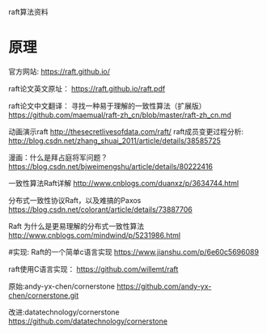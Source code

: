raft算法资料



# 原理
官方网站:
https://raft.github.io/

raft论文英文原址：
https://raft.github.io/raft.pdf

raft论文中文翻译：
寻找一种易于理解的一致性算法（扩展版）
https://github.com/maemual/raft-zh_cn/blob/master/raft-zh_cn.md

动画演示raft
http://thesecretlivesofdata.com/raft/
raft成员变更过程分析:
http://blog.csdn.net/zhang_shuai_2011/article/details/38585725


漫画：什么是拜占庭将军问题？
https://blog.csdn.net/bjweimengshu/article/details/80222416

一致性算法Raft详解
http://www.cnblogs.com/duanxz/p/3634744.html

分布式一致性协议Raft，以及难搞的Paxos
https://blog.csdn.net/colorant/article/details/73887706


Raft 为什么是更易理解的分布式一致性算法
http://www.cnblogs.com/mindwind/p/5231986.html


#实现:
Raft的一个简单c语言实现
https://www.jianshu.com/p/6e60c5696089

raft使用C语言实现：
https://github.com/willemt/raft

原始:andy-yx-chen/cornerstone
https://github.com/andy-yx-chen/cornerstone.git

改进:datatechnology/cornerstone
https://github.com/datatechnology/cornerstone
